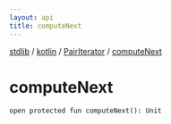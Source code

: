 ```yaml
---
layout: api
title: computeNext
---
```

[stdlib](../../index.html) / [kotlin](../index.html) / [PairIterator](index.html) / [computeNext](computeNext.html)

# computeNext

```
open protected fun computeNext(): Unit
```
